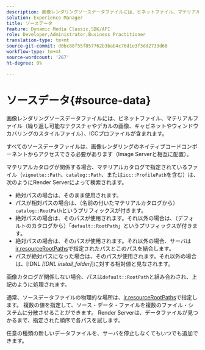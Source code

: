 ```yaml
---
description: 画像レンダリングソースデータファイルには、ビネットファイル、マテリアルファイル（繰り返し可能なテクスチャやデカルの画像、キャビネットやウィンドウカバリングのスタイルファイル）、ICCプロファイルが含まれます。
solution: Experience Manager
title: ソースデータ
feature: Dynamic Media Classic,SDK/API
role: Developer,Administrator,Business Practitioner
translation-type: tm+mt
source-git-commit: d0bc88f55f857762b3bab4c76d1e3f3dd2733d60
workflow-type: tm+mt
source-wordcount: '267'
ht-degree: 0%

---
```



# ソースデータ{#source-data}

画像レンダリングソースデータファイルには、ビネットファイル、マテリアルファイル（繰り返し可能なテクスチャやデカルの画像、キャビネットやウィンドウカバリングのスタイルファイル）、ICCプロファイルが含まれます。

すべてのソースデータファイルは、画像レンダリングのネイティブコードコンポーネントからアクセスできる必要があります（Image Serverと相互に配置）。

マテリアルカタログが関係する場合、マテリアルカタログで指定されているファイル（`vignette::Path`、`catalog::Path`、または`icc::ProfilePath`を含む）は、次のようにRender Serverによって検索されます。

* 絶対パスの場合は、そのまま使用されます。
* パスが相対パスの場合は、（名前の付いたマテリアルカタログから）`catalog::RootPath`というプリフィックスが付きます。
* 絶対パスの場合は、そのパスが使用されます。それ以外の場合は、（デフォルトのカタログから）「`default::RootPath`」というプリフィックスが付きます。
* 絶対パスの場合は、そのパスが使用されます。それ以外の場合、サーバは[ir.resourceRootPaths](../../../../../../ir-api/server-admin/image-rendering-api-ref/c-ir-server-administration/c-ir-configuration-settings-reference/c-ir-resource-root-folders.md#concept-39a34d2239934079bb396e1bf568a9c2)で指定されたパスとこのパスを結合します。
* パスが絶対パスになった場合は、そのパスが使用されます。それ以外の場合は、[!DNL *[!DNL install_folder]*]に対する相対値と見なされます。

画像カタログが関係しない場合、パスは`default::RootPath`と組み合わされ、上記のように処理されます。

通常、ソースデータファイルの物理的な場所は、[ir.resourceRootPaths](../../../../../../ir-api/server-admin/image-rendering-api-ref/c-ir-server-administration/c-ir-configuration-settings-reference/c-ir-resource-root-folders.md#concept-39a34d2239934079bb396e1bf568a9c2)で指定します。 複数の値を指定して、ソース・データ・ファイルを複数のファイル・システムに分散させることができます。 Render Serverは、データファイルが見つかるまで、指定された順序で各パスを試します。

任意の種類の新しいデータファイルを、サーバを停止しなくてもいつでも追加できます。
